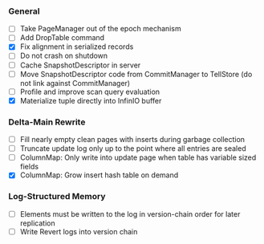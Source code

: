 ### General

- [ ] Take PageManager out of the epoch mechanism
- [ ] Add DropTable command
- [x] Fix alignment in serialized records
- [ ] Do not crash on shutdown
- [ ] Cache SnapshotDescriptor in server
- [ ] Move SnapshotDescriptor code from CommitManager to TellStore (do not link against CommitManager)
- [ ] Profile and improve scan query evaluation
- [x] Materialize tuple directly into InfinIO buffer

### Delta-Main Rewrite

- [ ] Fill nearly empty clean pages with inserts during garbage collection
- [ ] Truncate update log only up to the point where all entries are sealed
- [ ] ColumnMap: Only write into update page when table has variable sized fields
- [x] ColumnMap: Grow insert hash table on demand

### Log-Structured Memory

- [ ] Elements must be written to the log in version-chain order for later replication
- [ ] Write Revert logs into version chain
